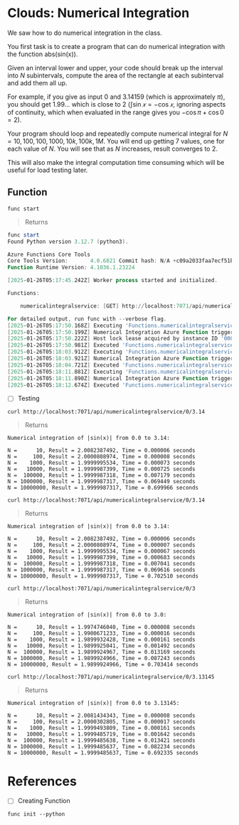 # Clouds: Numerical Integration 

We saw how to do numerical integration in the class. 

You first task is to create a program that can do numerical integration with the function abs(sin(x)). 

Given an interval lower and upper, your code should break up the interval into $N$ subintervals, compute the area of the rectangle at each subinterval and add them all up. 

For example, if you give as input 0 and 3.14159 (which is approximately $\pi$), you should get $1.99…$ which is close to $2$ ($\int \sin 𝑥 = − \cos 𝑥$, ignoring aspects of continuity, which when evaluated in the range gives you $- \cos \pi + \cos 0 = 2$). 

Your program should loop and repeatedly compute numerical integral for $N = 10, 100, 100, 1000, 10k, 100k, 1M$. You will end up getting 7 values, one for each value of $N$. You will see that as $N$ increases, result converges to 2. 

This will also make the integral computation time consuming which will be useful for load testing later.

## Function

```
func start            
```
> Returns
```powershell
func start            
Found Python version 3.12.7 (python3).

Azure Functions Core Tools
Core Tools Version:       4.0.6821 Commit hash: N/A +c09a2033faa7ecf51b3773308283af0ca9a99f83 (64-bit)
Function Runtime Version: 4.1036.1.23224

[2025-01-26T05:17:45.242Z] Worker process started and initialized.

Functions:

	numericalintegralservice: [GET] http://localhost:7071/api/numericalintegralservice/{lower}/{upper}

For detailed output, run func with --verbose flag.
[2025-01-26T05:17:50.168Z] Executing 'Functions.numericalintegralservice' (Reason='This function was programmatically called via the host APIs.', Id=935386b2-1a7d-4dac-91b0-78dd39b66bae)
[2025-01-26T05:17:50.199Z] Numerical Integration Azure Function triggered.
[2025-01-26T05:17:50.222Z] Host lock lease acquired by instance ID '00000000000000000000000025882DFC'.
[2025-01-26T05:17:50.981Z] Executed 'Functions.numericalintegralservice' (Succeeded, Id=935386b2-1a7d-4dac-91b0-78dd39b66bae, Duration=823ms)
[2025-01-26T05:18:03.912Z] Executing 'Functions.numericalintegralservice' (Reason='This function was programmatically called via the host APIs.', Id=a5055145-8af9-4482-8414-2e0c4fe2a77f)
[2025-01-26T05:18:03.921Z] Numerical Integration Azure Function triggered.
[2025-01-26T05:18:04.721Z] Executed 'Functions.numericalintegralservice' (Succeeded, Id=a5055145-8af9-4482-8414-2e0c4fe2a77f, Duration=810ms)
[2025-01-26T05:18:11.881Z] Executing 'Functions.numericalintegralservice' (Reason='This function was programmatically called via the host APIs.', Id=86ad6a2f-71fd-42ee-9c50-38ad0996a09c)
[2025-01-26T05:18:11.890Z] Numerical Integration Azure Function triggered.
[2025-01-26T05:18:12.674Z] Executed 'Functions.numericalintegralservice' (Succeeded, Id=86ad6a2f-71fd-42ee-9c50-38ad0996a09c, Duration=792ms)
```

- [ ] Testing

```
curl http://localhost:7071/api/numericalintegralservice/0/3.14
```
> Returns
```
Numerical integration of |sin(x)| from 0.0 to 3.14:

N =      10, Result = 2.0082387492, Time = 0.000006 seconds
N =     100, Result = 2.0000808974, Time = 0.000008 seconds
N =    1000, Result = 1.9999995534, Time = 0.000073 seconds
N =   10000, Result = 1.9999987399, Time = 0.000725 seconds
N =  100000, Result = 1.9999987318, Time = 0.007179 seconds
N = 1000000, Result = 1.9999987317, Time = 0.069449 seconds
N = 10000000, Result = 1.9999987317, Time = 0.699966 seconds
```

```
curl http://localhost:7071/api/numericalintegralservice/0/3.14
```
> Returns
```
Numerical integration of |sin(x)| from 0.0 to 3.14:

N =      10, Result = 2.0082387492, Time = 0.000006 seconds
N =     100, Result = 2.0000808974, Time = 0.000007 seconds
N =    1000, Result = 1.9999995534, Time = 0.000067 seconds
N =   10000, Result = 1.9999987399, Time = 0.000683 seconds
N =  100000, Result = 1.9999987318, Time = 0.007041 seconds
N = 1000000, Result = 1.9999987317, Time = 0.069616 seconds
N = 10000000, Result = 1.9999987317, Time = 0.702510 seconds
```

```
curl http://localhost:7071/api/numericalintegralservice/0/3
```
> Returns
```
Numerical integration of |sin(x)| from 0.0 to 3.0:

N =      10, Result = 1.9974746040, Time = 0.000008 seconds
N =     100, Result = 1.9900671233, Time = 0.000016 seconds
N =    1000, Result = 1.9899932428, Time = 0.000161 seconds
N =   10000, Result = 1.9899925041, Time = 0.001492 seconds
N =  100000, Result = 1.9899924967, Time = 0.013169 seconds
N = 1000000, Result = 1.9899924966, Time = 0.087243 seconds
N = 10000000, Result = 1.9899924966, Time = 0.703414 seconds
```

```
curl http://localhost:7071/api/numericalintegralservice/0/3.13145
```
> Returns
```
Numerical integration of |sin(x)| from 0.0 to 3.13145:

N =      10, Result = 2.0081434343, Time = 0.000008 seconds
N =     100, Result = 2.0000302805, Time = 0.000017 seconds
N =    1000, Result = 1.9999493809, Time = 0.000161 seconds
N =   10000, Result = 1.9999485719, Time = 0.001642 seconds
N =  100000, Result = 1.9999485638, Time = 0.013421 seconds
N = 1000000, Result = 1.9999485637, Time = 0.082234 seconds
N = 10000000, Result = 1.9999485637, Time = 0.692335 seconds
```  

# References

- [ ] Creating Function

```
func init --python
```
